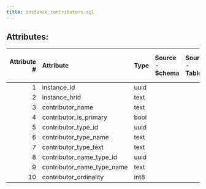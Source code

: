 ```yaml
---
title: instance_contributors.sql
---
```

## Attributes:

|   Attribute # | Attribute                  | Type   | Source - Schema   | Source - Table   | Source - Attribute   | Source - Type   | Source - Multiple values   | Aggregation   | Description   | Notes   |
|--------------:|:---------------------------|:-------|:------------------|:-----------------|:---------------------|:----------------|:---------------------------|:--------------|:--------------|:--------|
|             1 | instance_id                | uuid   |                   |                  |                      |                 |                            |               |               |         |
|             2 | instance_hrid              | text   |                   |                  |                      |                 |                            |               |               |         |
|             3 | contributor_name           | text   |                   |                  |                      |                 |                            |               |               |         |
|             4 | contributor_is_primary     | bool   |                   |                  |                      |                 |                            |               |               |         |
|             5 | contributor_type_id        | uuid   |                   |                  |                      |                 |                            |               |               |         |
|             6 | contributor_type_name      | text   |                   |                  |                      |                 |                            |               |               |         |
|             7 | contributor_type_text      | text   |                   |                  |                      |                 |                            |               |               |         |
|             8 | contributor_name_type_id   | uuid   |                   |                  |                      |                 |                            |               |               |         |
|             9 | contributor_name_type_name | text   |                   |                  |                      |                 |                            |               |               |         |
|            10 | contributor_ordinality     | int8   |                   |                  |                      |                 |                            |               |               |         |